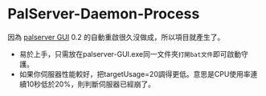 # PalServer-Daemon-Process
因為 [palserver GUI](https://github.com/Dalufishe/palserver-GUI) 0.2 的自動重啟很久沒做成，所以項目就產生了。
- 易於上手，只需放在palserver-GUI.exe同一文件夾`打開bat文件`即可啟動守護。
- 如果你伺服器性能較好，把targetUsage=20調得更低。意思是CPU使用率連續10秒低於20%，則判斷伺服器已經崩了。
